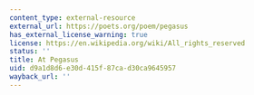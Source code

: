```yaml
---
content_type: external-resource
external_url: https://poets.org/poem/pegasus
has_external_license_warning: true
license: https://en.wikipedia.org/wiki/All_rights_reserved
status: ''
title: At Pegasus
uid: d9a1d8d6-e30d-415f-87ca-d30ca9645957
wayback_url: ''
---
```

